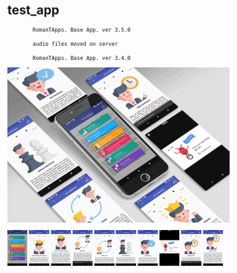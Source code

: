 # test_app

            RomanTApps. Base App. ver 3.5.0
            
            audio files moved on server
            
            RomanTApps. Base App. ver 3.4.0
<img src="https://raw.githubusercontent.com/RomanTApps/test_app/master/screanshot%203.4/presentation.gif">

<img src="https://raw.githubusercontent.com/RomanTApps/test_app/master/screanshot%203.4/Screenshot_1587990054.png?raw=true" width="9%"> <img src="https://raw.githubusercontent.com/RomanTApps/test_app/master/screanshot%203.4/Screenshot_1587990059.png?raw=true" width="9%">
<img src="https://github.com/RomanTApps/test_app/blob/master/screanshot%203.4/Screenshot_1587990061.png?raw=true" width="9%">
<img src="https://github.com/RomanTApps/test_app/blob/master/screanshot%203.4/Screenshot_1587990069.png?raw=true" width="9%">
<img src="https://github.com/RomanTApps/test_app/blob/master/screanshot%203.4/Screenshot_1587990074.png?raw=true" width="9%">
<img src="https://github.com/RomanTApps/test_app/blob/master/screanshot%203.4/Screenshot_1587990079.png?raw=true" width="9%">
<img src="https://github.com/RomanTApps/test_app/blob/master/screanshot%203.4/Screenshot_1587990100.png?raw=true" width="9%">
<img src="https://github.com/RomanTApps/test_app/blob/master/screanshot%203.4/Screenshot_1587990106.png?raw=true" width="9%">
<img src="https://github.com/RomanTApps/test_app/blob/master/screanshot%203.4/Screenshot_1587990112.png?raw=true" width="9%">
<img src="https://github.com/RomanTApps/test_app/blob/master/screanshot%203.4/Screenshot_1587990116.png?raw=true" width="9%">


